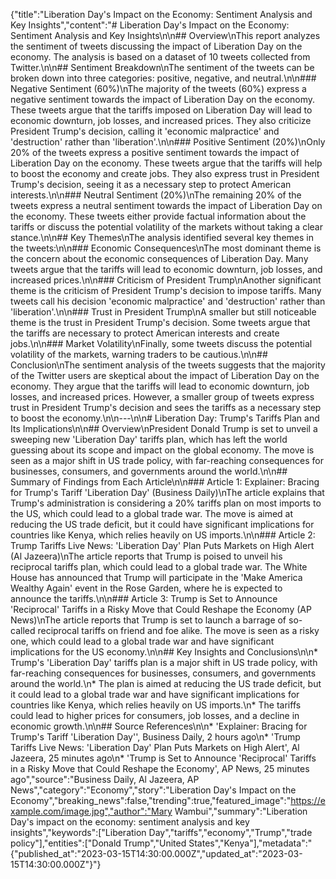 {"title":"Liberation Day's Impact on the Economy: Sentiment Analysis and Key Insights","content":"# Liberation Day's Impact on the Economy: Sentiment Analysis and Key Insights\n\n## Overview\nThis report analyzes the sentiment of tweets discussing the impact of Liberation Day on the economy. The analysis is based on a dataset of 10 tweets collected from Twitter.\n\n## Sentiment Breakdown\nThe sentiment of the tweets can be broken down into three categories: positive, negative, and neutral.\n\n### Negative Sentiment (60%)\nThe majority of the tweets (60%) express a negative sentiment towards the impact of Liberation Day on the economy. These tweets argue that the tariffs imposed on Liberation Day will lead to economic downturn, job losses, and increased prices. They also criticize President Trump's decision, calling it 'economic malpractice' and 'destruction' rather than 'liberation'.\n\n### Positive Sentiment (20%)\nOnly 20% of the tweets express a positive sentiment towards the impact of Liberation Day on the economy. These tweets argue that the tariffs will help to boost the economy and create jobs. They also express trust in President Trump's decision, seeing it as a necessary step to protect American interests.\n\n### Neutral Sentiment (20%)\nThe remaining 20% of the tweets express a neutral sentiment towards the impact of Liberation Day on the economy. These tweets either provide factual information about the tariffs or discuss the potential volatility of the markets without taking a clear stance.\n\n## Key Themes\nThe analysis identified several key themes in the tweets:\n\n### Economic Consequences\nThe most dominant theme is the concern about the economic consequences of Liberation Day. Many tweets argue that the tariffs will lead to economic downturn, job losses, and increased prices.\n\n### Criticism of President Trump\nAnother significant theme is the criticism of President Trump's decision to impose tariffs. Many tweets call his decision 'economic malpractice' and 'destruction' rather than 'liberation'.\n\n### Trust in President Trump\nA smaller but still noticeable theme is the trust in President Trump's decision. Some tweets argue that the tariffs are necessary to protect American interests and create jobs.\n\n### Market Volatility\nFinally, some tweets discuss the potential volatility of the markets, warning traders to be cautious.\n\n## Conclusion\nThe sentiment analysis of the tweets suggests that the majority of the Twitter users are skeptical about the impact of Liberation Day on the economy. They argue that the tariffs will lead to economic downturn, job losses, and increased prices. However, a smaller group of tweets express trust in President Trump's decision and sees the tariffs as a necessary step to boost the economy.\n\n---\n\n# Liberation Day: Trump's Tariffs Plan and Its Implications\n\n## Overview\nPresident Donald Trump is set to unveil a sweeping new 'Liberation Day' tariffs plan, which has left the world guessing about its scope and impact on the global economy. The move is seen as a major shift in US trade policy, with far-reaching consequences for businesses, consumers, and governments around the world.\n\n## Summary of Findings from Each Article\n\n### Article 1: Explainer: Bracing for Trump's Tariff 'Liberation Day' (Business Daily)\nThe article explains that Trump's administration is considering a 20% tariffs plan on most imports to the US, which could lead to a global trade war. The move is aimed at reducing the US trade deficit, but it could have significant implications for countries like Kenya, which relies heavily on US imports.\n\n### Article 2: Trump Tariffs Live News: 'Liberation Day' Plan Puts Markets on High Alert (Al Jazeera)\nThe article reports that Trump is poised to unveil his reciprocal tariffs plan, which could lead to a global trade war. The White House has announced that Trump will participate in the 'Make America Wealthy Again' event in the Rose Garden, where he is expected to announce the tariffs.\n\n### Article 3: Trump is Set to Announce 'Reciprocal' Tariffs in a Risky Move that Could Reshape the Economy (AP News)\nThe article reports that Trump is set to launch a barrage of so-called reciprocal tariffs on friend and foe alike. The move is seen as a risky one, which could lead to a global trade war and have significant implications for the US economy.\n\n## Key Insights and Conclusions\n\n* Trump's 'Liberation Day' tariffs plan is a major shift in US trade policy, with far-reaching consequences for businesses, consumers, and governments around the world.\n* The plan is aimed at reducing the US trade deficit, but it could lead to a global trade war and have significant implications for countries like Kenya, which relies heavily on US imports.\n* The tariffs could lead to higher prices for consumers, job losses, and a decline in economic growth.\n\n## Source References\n\n* 'Explainer: Bracing for Trump's Tariff 'Liberation Day'', Business Daily, 2 hours ago\n* 'Trump Tariffs Live News: 'Liberation Day' Plan Puts Markets on High Alert', Al Jazeera, 25 minutes ago\n* 'Trump is Set to Announce 'Reciprocal' Tariffs in a Risky Move that Could Reshape the Economy', AP News, 25 minutes ago","source":"Business Daily, Al Jazeera, AP News","category":"Economy","story":"Liberation Day's Impact on the Economy","breaking_news":false,"trending":true,"featured_image":"https://example.com/image.jpg","author":"Mary Wambui","summary":"Liberation Day's impact on the economy: sentiment analysis and key insights","keywords":["Liberation Day","tariffs","economy","Trump","trade policy"],"entities":["Donald Trump","United States","Kenya"],"metadata":"{\"published_at\":\"2023-03-15T14:30:00.000Z\",\"updated_at\":\"2023-03-15T14:30:00.000Z\"}"}